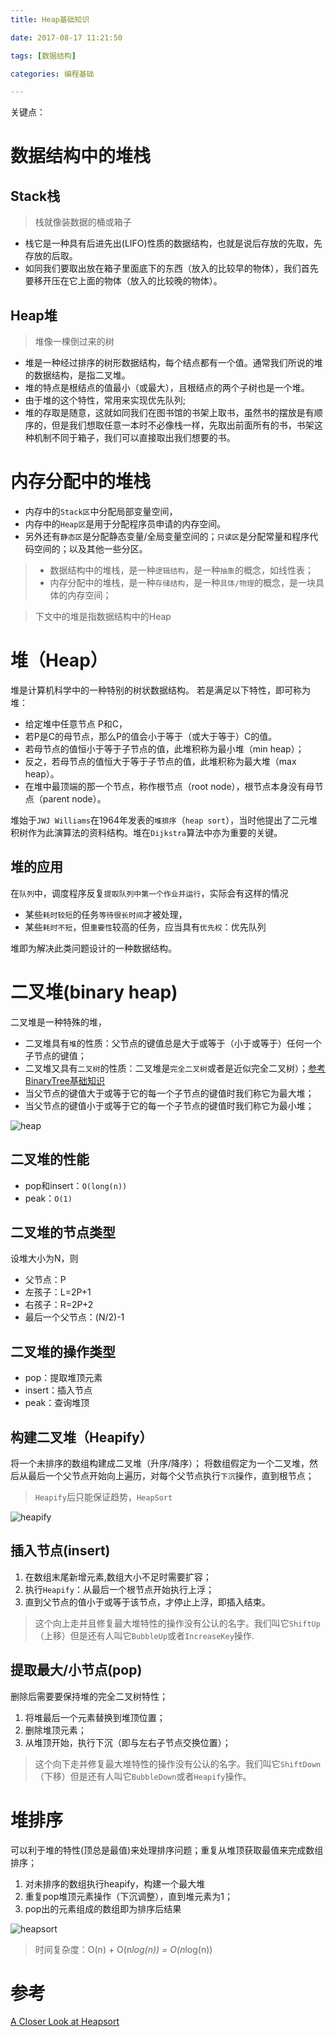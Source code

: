 ```yaml
---
title: Heap基础知识

date: 2017-08-17 11:21:50

tags: [数据结构]

categories: 编程基础

---
```

 
关键点：

<!-- more --> 
 
 # 数据结构中的堆栈
 ##  Stack栈
>栈就像装数据的桶或箱子
* 栈它是一种具有后进先出(LIFO)性质的数据结构，也就是说后存放的先取，先存放的后取。
* 如同我们要取出放在箱子里面底下的东西（放入的比较早的物体），我们首先要移开压在它上面的物体（放入的比较晚的物体）。

 ## Heap堆
>堆像一棵倒过来的树
* 堆是一种经过排序的树形数据结构，每个结点都有一个值。通常我们所说的堆的数据结构，是指二叉堆。
* 堆的特点是根结点的值最小（或最大），且根结点的两个子树也是一个堆。
* 由于堆的这个特性，常用来实现优先队列;
* 堆的存取是随意，这就如同我们在图书馆的书架上取书，虽然书的摆放是有顺序的，但是我们想取任意一本时不必像栈一样，先取出前面所有的书，书架这种机制不同于箱子，我们可以直接取出我们想要的书。

 # 内存分配中的堆栈
* 内存中的`Stack区`中分配局部变量空间，
* 内存中的`Heap区`是用于分配程序员申请的内存空间。
* 另外还有`静态区`是分配静态变量/全局变量空间的；`只读区`是分配常量和程序代码空间的；以及其他一些分区。

>* 数据结构中的堆栈，是一种`逻辑结构`，是一种`抽象`的概念，如线性表；
>* 内存分配中的堆栈，是一种`存储结构`，是一种`具体/物理`的概念，是一块具体的内存空间；

>下文中的堆是指数据结构中的Heap

# 堆（Heap）
堆是计算机科学中的一种特别的树状数据结构。
若是满足以下特性，即可称为堆：
* 给定堆中任意节点 P和C，
* 若P是C的母节点，那么P的值会小于等于（或大于等于）C的值。
* 若母节点的值恒小于等于子节点的值，此堆积称为最小堆（min heap）；
* 反之，若母节点的值恒大于等于子节点的值，此堆积称为最大堆（max heap）。
* 在堆中最顶端的那一个节点，称作根节点（root node），根节点本身没有母节点（parent node）。

堆始于`JWJ Williams`在1964年发表的`堆排序`（`heap sort`），当时他提出了二元堆积树作为此演算法的资料结构。堆在`Dijkstra`算法中亦为重要的关键。

## 堆的应用
在`队列`中，调度程序反复`提取队列中第一个作业并运行`，实际会有这样的情况
* 某些`耗时较短`的任务`等待很长时间`才被处理，
* 某些`耗时不短`，但`重要性`较高的任务，应当具有`优先权`：优先队列  

堆即为解决此类问题设计的一种数据结构。

 # 二叉堆(binary heap)
二叉堆是一种特殊的堆，
* 二叉堆具有`堆`的性质：父节点的键值总是大于或等于（小于或等于）任何一个子节点的键值；
* 二叉堆又具有`二叉树`的性质：二叉堆是`完全二叉树`或者是近似完全二叉树）；[参考BinaryTree基础知识](https://github.com/geosmart/geosmart.io/blob/master/blog/编程基础/BinaryTree基础知识.md)
* 当父节点的键值大于或等于它的每一个子节点的键值时我们称它为最大堆；
* 当父节点的键值小于或等于它的每一个子节点的键值时我们称它为最小堆；

![heap](../img/heap.gif)

## 二叉堆的性能
* pop和insert：`O(long(n))`
* peak：`O(1)`


## 二叉堆的节点类型
设堆大小为N，则
* 父节点：P
* 左孩子：L=2P+1
* 右孩子：R=2P+2
* 最后一个父节点：(N/2)-1

## 二叉堆的操作类型
* pop：提取堆顶元素
* insert：插入节点
* peak：查询堆顶

## 构建二叉堆（Heapify）
将一个未排序的数组构建成二叉堆（升序/降序）；
将数组假定为一个二叉堆，然后从最后一个父节点开始向上遍历，对每个父节点执行`下沉`操作，直到根节点；
>`Heapify`后只能保证趋势，`HeapSort`

![heapify](../img/heapify.gif)

 ## 插入节点(insert)
 1. 在数组末尾新增元素,数组大小不足时需要扩容；
 2. 执行`Heapify`：从最后一个根节点开始执行上浮；
 4. 直到父节点的值小于或等于该节点，才停止上浮，即插入结束。
 
>这个向上走并且修复最大堆特性的操作没有公认的名字。我们叫它`ShiftUp` （上移）但是还有人叫它`BubbleUp`或者`IncreaseKey`操作.

 ## 提取最大/小节点(pop)
 删除后需要要保持堆的完全二叉树特性；
 1. 将堆最后一个元素替换到堆顶位置；
 2. 删除堆顶元素；
 3. 从堆顶开始，执行下沉（即与左右子节点交换位置）；
 
>这个向下走并修复最大堆特性的操作没有公认的名字。我们叫它`ShiftDown`（下移）但是还有人叫它`BubbleDown`或者`Heapify`操作。

# 堆排序
可以利于堆的特性(顶总是最值)来处理排序问题；重复从堆顶获取最值来完成数组排序；
1. 对未排序的数组执行heapify，构建一个最大堆
2. 重复pop堆顶元素操作（下沉调整），直到堆元素为1；
3. pop出的元素组成的数组即为排序后结果

![heapsort](../img/heapsort.gif)

>时间复杂度：O(n) + O(n*log(n)) = O(n*log(n))

# 参考
[A Closer Look at Heapsort](https://medium.com/@parulbaweja8/a-closer-look-at-heapsort-c83b331f8353)